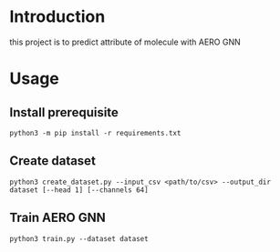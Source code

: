 # Introduction

this project is to predict attribute of molecule with AERO GNN

# Usage

## Install prerequisite

```shell
python3 -m pip install -r requirements.txt
```

## Create dataset

```shell
python3 create_dataset.py --input_csv <path/to/csv> --output_dir dataset [--head 1] [--channels 64]
```

## Train AERO GNN

```shell
python3 train.py --dataset dataset
```

